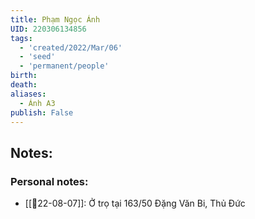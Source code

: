 ```yaml
---
title: Phạm Ngọc Ánh
UID: 220306134856
tags:
  - 'created/2022/Mar/06'
  - 'seed'
  - 'permanent/people'
birth:
death:
aliases:
  - Ánh A3
publish: False
---
```

## Notes:

### Personal notes:
- [[📝22-08-07]]: Ở trọ tại 163/50 Đặng Văn Bi, Thủ Đức